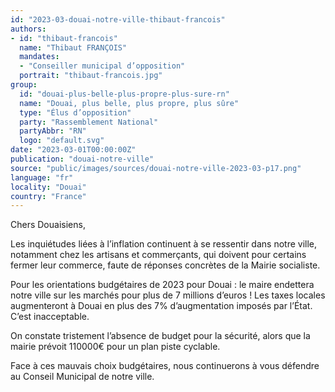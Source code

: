 ```yaml
---
id: "2023-03-douai-notre-ville-thibaut-francois"
authors:
- id: "thibaut-francois"
  name: "Thibaut FRANÇOIS"
  mandates: 
  - "Conseiller municipal d’opposition"
  portrait: "thibaut-francois.jpg"
group:
  id: "douai-plus-belle-plus-propre-plus-sure-rn"
  name: "Douai, plus belle, plus propre, plus sûre"
  type: "Élus d’opposition"
  party: "Rassemblement National"
  partyAbbr: "RN"
  logo: "default.svg"
date: "2023-03-01T00:00:00Z"
publication: "douai-notre-ville"
source: "public/images/sources/douai-notre-ville-2023-03-p17.png"
language: "fr"
locality: "Douai"
country: "France"
---
```


Chers Douaisiens,

Les inquiétudes liées à l’inflation continuent à se ressentir dans notre ville, notamment chez les artisans et commerçants, qui doivent pour certains fermer leur commerce, faute de réponses concrètes de la Mairie socialiste.

Pour les orientations budgétaires de 2023 pour Douai : le maire endettera notre ville sur les marchés pour plus de 7 millions d’euros ! Les taxes locales augmenteront à Douai en plus des 7% d’augmentation imposés par l’État. C’est inacceptable.

On constate tristement l’absence de budget pour la sécurité, alors que la mairie prévoit 110000€ pour un plan piste cyclable.

Face à ces mauvais choix budgétaires, nous continuerons à vous défendre au Conseil Municipal de notre ville.

